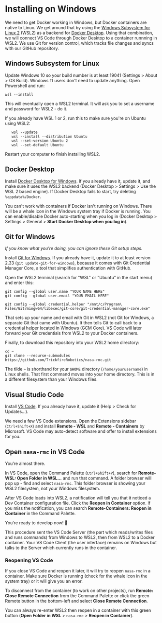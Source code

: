 # Installing on Windows

We need to get Docker working in Windows, but Docker containers are native to Linux. We get around that by using the [Windows Subsystem for Linux 2](https://docs.microsoft.com/en-us/windows/wsl/faq) (WSL2) as a backend for [Docker Desktop](https://www.docker.com/products/docker-desktop). Using that combination, we will connect VS Code through Docker Desktop to a container runnning in WSL2. We use Git for version control, which tracks file changes and syncs with our GitHub repository.

## Windows Subsystem for Linux
Update Windows 10 so your build number is at least 19041 (Settings > About > OS Build). Windows 11 users don't need to update anything. Open Powershell and run:
```
wsl --install
```
This will eventually open a WSL2 terminal. It will ask you to set a username and password for WSL2 - do it.

If you already have WSL 1 or 2, run this to make sure you're on Ubuntu using WSL2:
```
   wsl --update
   wsl --install --distribution Ubuntu
   wsl --set-version Ubuntu 2
   wsl --set-default Ubuntu
```
Restart your computer to finish installing WSL2.

## Docker Desktop
Install [Docker Desktop for Windows](https://www.docker.com/products/docker-desktop). If you already have it, update it, and make sure it uses the WSL2 backend (Docker Desktop > Settings > Use the WSL 2 based engine). If Docker Desktop fails to start, try deleting `%appdata%/Docker`.

You can't work with containers if Docker isn't running on Windows. There will be a whale icon in the Windows system tray if Docker is running. You can enable/disable Docker auto-starting when you log in (Docker Desktop > Settings > General > **Start Docker Desktop when you log in**).

## Git for Windows
*If you know what you're doing, you can ignore these Git setup steps.*

Install [Git for Windows](https://git-scm.com/download/win). If you already have it, update it to at least version 2.33 (`git update-git-for-windows`), because it comes with Git Credential Manager Core, a tool that simplifies authentication with GitHub.

Open the WSL2 terminal (search for "WSL" or "Ubuntu" in the start menu) and enter this:
```
git config --global user.name "YOUR NAME HERE"
git config --global user.email "YOUR EMAIL HERE"

git config --global credential.helper "/mnt/c/Program\ Files/Git/mingw64/libexec/git-core/git-credential-manager-core.exe"
```
That sets up your name and email with Git in WSL2 (not Git for Windows, a separate Git that came with Ubuntu). It then tells Git to call back to a credential helper located in Windows (GCM Core). VS Code will later forward your Git credentials from WSL2 to your Docker containers.

Finally, to download this repository into your WSL2 home directory:
```
cd ~
git clone --recurse-submodules https://github.com/TrickfireRobotics/nasa-rmc.git
```
The tilde `~` is shorthand for your `$HOME` directory (`/home/yourusername`) in Linux shells. That first command moves into your home directory. This is in a different filesystem than your Windows files.

## Visual Studio Code
Install [VS Code](https://code.visualstudio.com/). If you already have it, update it (Help > Check for Updates...).

We need a few VS Code extensions. Open the Extensions sidebar (`Ctrl+Shift+X`) and install **Remote - WSL** and **Remote - Containers** by Microsoft. VS Code may auto-detect software and offer to install extensions for you.

## Open `nasa-rmc` in VS Code
You're almost there.

In VS Code, open the Command Palette (`Ctrl+Shift+P`), search for **Remote-WSL: Open Folder in WSL...** and run that command. A folder browser will pop up - find and select `nasa-rmc`. This folder browser is showing your WSL2 filesystem, not your Windows filesystem.

After VS Code loads into WSL2, a notification will tell you that it noticed a Dev Container configuration file. Click the **Reopen in Container** option. If you miss the notification, you can search **Remote-Containers: Reopen in Container** in the Command Palette.

You're ready to develop now! 🥳

This procedure sent the VS Code Server (the part which reads/writes files and runs commands) from Windows to WSL2, then from WSL2 to a Docker container. Your VS Code Client (the user interface) remains on Windows but talks to the Server which currently runs in the container.

### Reopening VS Code
If you close VS Code and reopen it later, it will try to reopen `nasa-rmc` in a container.
Make sure Docker is running (check for the whale icon in the system tray) or it will give you an error.

To disconnect from the container (to work on other projects), run **Remote: Close Remote Connection** from the Command Palette or click the green Remote button in the bottom-left and select **Close Remote Connection**.

You can always re-enter WSL2 then reopen in a container with this green button (**Open Folder in WSL** > `nasa-rmc` > **Reopen in Container**).